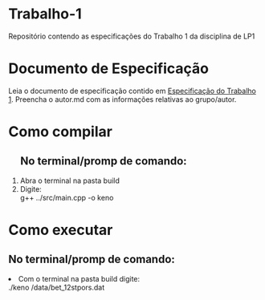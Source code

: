 # Trabalho-1
Repositório contendo as especificações do Trabalho 1 da disciplina de LP1

# Documento de Especificação

Leia o documento de especificação contido em [Especificação do Trabalho 1](https://docs.google.com/document/d/1nwQxiP9YQzU3O-H4YQMqWRtylqO1AOke8y1rQF7cPEc/edit?usp=sharing). Preencha o autor.md com as informações relativas ao grupo/autor.

# Como compilar
<ol>
    <h2>No terminal/promp de comando:</h2>
    <li>Abra o terminal na pasta build </li>
    <li>Digite: </br> g++ ../src/main.cpp -o keno </li>
</ol>

# Como executar
<h2>No terminal/promp de comando:</h2> 
<li>Com o terminal na pasta build digite:</br>
./keno /data/bet_12stpors.dat</li>